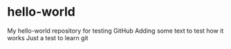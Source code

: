 # hello-world
My hello-world repository for testing GitHub
Adding some text to test how it works
Just a test to learn git

